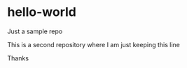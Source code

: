 # hello-world
Just a sample repo

This is a second repository where I am just keeping this line

Thanks
